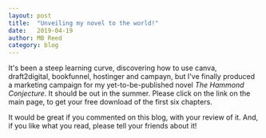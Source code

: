 ```yaml
---
layout: post
title:  "Unveiling my novel to the world!"
date:   2019-04-19
author: MB Reed
category: blog
---
```


It's been a steep learning curve, discovering how to use canva, draft2digital, bookfunnel, hostinger and campayn, but I've finally produced a marketing campaign for my yet-to-be-published novel _The Hammond Conjecture_. It should be out in the summer. Please click on the link on the main page, to get your free download of the first six chapters.  

It would be great if you commented on this blog, with your review of it. And, if you like what you read, please tell your friends about it!